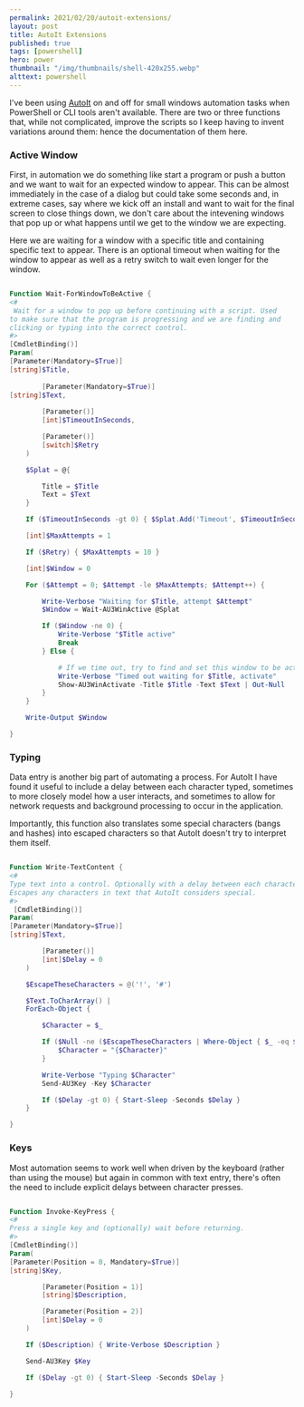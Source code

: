 ```yaml
---
permalink: 2021/02/20/autoit-extensions/
layout: post
title: AutoIt Extensions
published: true
tags: [powershell]
hero: power
thumbnail: "/img/thumbnails/shell-420x255.webp"
alttext: powershell
---
```


I've been using <a href="https://www.autoitscript.com/site/">AutoIt</a> on and off for small windows automation tasks
when PowerShell or CLI tools aren't available. There are two or three functions that, while not complicated, improve the
scripts so I keep having to invent variations around them: hence the documentation of them here.

### Active Window

First, in automation we do something like start a program or push a button and we want to wait for an expected window
to appear. This can be almost immediately in the case of a dialog but could take some seconds and, in extreme cases,
say where we kick off an install and want to wait for the final screen to close things down, we don't care about the
intevening windows that pop up or what happens until we get to the window we are expecting.

Here we are waiting for a window with a specific title and containing specific text to appear. There is an optional timeout
when waiting for the window to appear as well as a retry switch to wait even longer for the window.

```powershell

Function Wait-ForWindowToBeActive {
<#  
 Wait for a window to pop up before continuing with a script. Used
to make sure that the program is progressing and we are finding and
clicking or typing into the correct control.
#>
[CmdletBinding()]
Param(
[Parameter(Mandatory=$True)]
[string]$Title, 
		
		[Parameter(Mandatory=$True)]
[string]$Text, 
		
		[Parameter()]
		[int]$TimeoutInSeconds,

    	[Parameter()]
    	[switch]$Retry
    )

    $Splat = @{

    	Title = $Title
    	Text = $Text
    }

    If ($TimeoutInSeconds -gt 0) { $Splat.Add('Timeout', $TimeoutInSeconds) }

    [int]$MaxAttempts = 1

    If ($Retry) { $MaxAttempts = 10 }

    [int]$Window = 0

    For ($Attempt = 0; $Attempt -le $MaxAttempts; $Attempt++) {

    	Write-Verbose "Waiting for $Title, attempt $Attempt"
    	$Window = Wait-AU3WinActive @Splat

    	If ($Window -ne 0) {
    		Write-Verbose "$Title active"
    		Break
    	} Else {

    		# If we time out, try to find and set this window to be active.
    		Write-Verbose "Timed out waiting for $Title, activate"
    		Show-AU3WinActivate -Title $Title -Text $Text | Out-Null
    	}
    }

    Write-Output $Window

}

```

### Typing

Data entry is another big part of automating a process. For AutoIt I have found it useful to
include a delay between each character typed, sometimes to more closely model how a user interacts,
and sometimes to allow for network requests and background processing to occur in the application.

Importantly, this function also translates some special characters (bangs and hashes) into escaped characters
so that AutoIt doesn't try to interpret them itself.

```powershell

Function Write-TextContent {
<#
Type text into a control. Optionally with a delay between each character typed.
Escapes any characters in text that AutoIt considers special.
#>  
 [CmdletBinding()]
Param(
[Parameter(Mandatory=$True)]
[string]$Text,

    	[Parameter()]
    	[int]$Delay = 0
    )

    $EscapeTheseCharacters = @('!', '#')

    $Text.ToCharArray() |
    ForEach-Object {

    	$Character = $_

        If ($Null -ne ($EscapeTheseCharacters | Where-Object { $_ -eq $Character})) {
    		$Character = "{$Character}"
    	}

    	Write-Verbose "Typing $Character"
    	Send-AU3Key -Key $Character

    	If ($Delay -gt 0) { Start-Sleep -Seconds $Delay }
    }

}

```

### Keys

Most automation seems to work well when driven by the keyboard (rather than using the mouse) but again in
common with text entry, there's often the need to include explicit delays between character presses.

```powershell

Function Invoke-KeyPress {
<#
Press a single key and (optionally) wait before returning.
#>
[CmdletBinding()]
Param(
[Parameter(Position = 0, Mandatory=$True)]
[string]$Key,

    	[Parameter(Position = 1)]
    	[string]$Description,

    	[Parameter(Position = 2)]
    	[int]$Delay = 0
    )

    If ($Description) { Write-Verbose $Description }

    Send-AU3Key $Key

    If ($Delay -gt 0) { Start-Sleep -Seconds $Delay }

}

```
